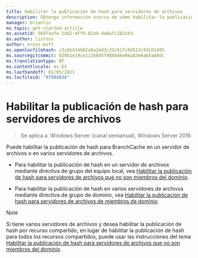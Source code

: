 ```yaml
---
title: Habilitar la publicación de hash para servidores de archivos
description: Obtenga información acerca de cómo habilitar la publicación de hash de BranchCache en un servidor de archivos o en varios servidores de archivos.
manager: brianlic
ms.topic: get-started-article
ms.assetid: 5697aefe-1dd2-4ff9-82a9-da0afc182cb3
ms.author: lizross
author: eross-msft
ms.openlocfilehash: c3cbb414b02a9a2ed3c33c617c9d513c93cb1495
ms.sourcegitcommit: 029b1e19ce11160d5f988046e04a83e8ab5a60dc
ms.translationtype: MT
ms.contentlocale: es-ES
ms.lasthandoff: 01/05/2021
ms.locfileid: "97904830"
---
```

# <a name="enable-hash-publication-for-file-servers"></a>Habilitar la publicación de hash para servidores de archivos

>Se aplica a: Windows Server (canal semianual), Windows Server 2016

Puede habilitar la publicación de hash para BranchCache en un servidor de archivos o en varios servidores de archivos.

-   Para habilitar la publicación de hash en un servidor de archivos mediante directiva de grupo del equipo local, vea [Habilitar la publicación de hash para servidores de archivos que no son miembros del dominio](../../branchcache/deploy/Enable-Hash-Publication-for-Non-Domain-Member-File-Servers.md).

-   Para habilitar la publicación de hash en varios servidores de archivos mediante directiva de grupo de dominio, vea [Habilitar la publicación de hash para servidores de archivos de miembros de dominio](../../branchcache/deploy/Enable-Hash-Publication-for-Domain-Member-File-Servers.md).

> [!NOTE]
> Si tiene varios servidores de archivos y desea habilitar la publicación de hash por recurso compartido, en lugar de habilitar la publicación de hash para todos los recursos compartidos, puede usar las instrucciones del tema [Habilitar la publicación de hash para servidores de archivos que no son miembros del dominio](Enable-Hash-Publication-for-Non-Domain-Member-File-Servers.md).



